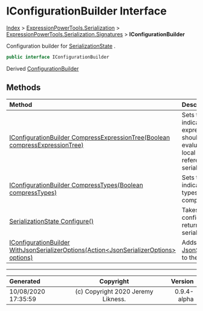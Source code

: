 ﻿# IConfigurationBuilder Interface

[Index](../index.md) > [ExpressionPowerTools.Serialization](ExpressionPowerTools.Serialization.a.md) > [ExpressionPowerTools.Serialization.Signatures](ExpressionPowerTools.Serialization.Signatures.n.md) > **IConfigurationBuilder**

Configuration builder for [SerializationState](ExpressionPowerTools.Serialization.Serializers.SerializationState.cs.md) .

```csharp
public interface IConfigurationBuilder
```

Derived  [ConfigurationBuilder](ExpressionPowerTools.Serialization.Configuration.ConfigurationBuilder.cs.md) 

## Methods

| Method | Description |
| :-- | :-- |
| [IConfigurationBuilder CompressExpressionTree(Boolean compressExpressionTree)](ExpressionPowerTools.Serialization.Signatures.IConfigurationBuilder.CompressExpressionTree.m.md) | Sets the flag to indicate whether expression trees should be partially            evaluated so that local variable references aren't serialized. |
| [IConfigurationBuilder CompressTypes(Boolean compressTypes)](ExpressionPowerTools.Serialization.Signatures.IConfigurationBuilder.CompressTypes.m.md) | Sets the flag to indicate whether types should be compressed. |
| [SerializationState Configure()](ExpressionPowerTools.Serialization.Signatures.IConfigurationBuilder.Configure.m.md) | Takes the configuration and returns the serialization state. |
| [IConfigurationBuilder WithJsonSerializerOptions(Action&lt;JsonSerializerOptions> options)](ExpressionPowerTools.Serialization.Signatures.IConfigurationBuilder.WithJsonSerializerOptions.m.md) | Adds the [JsonSerializerOptions](https://docs.microsoft.com/dotnet/api/system.text.json.jsonserializeroptions) to the options. |

---

| Generated | Copyright | Version |
| :-- | :-: | --: |
| 10/08/2020 17:35:59 | (c) Copyright 2020 Jeremy Likness. | 0.9.4-alpha |
